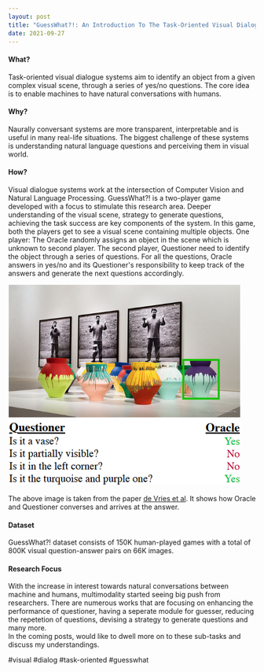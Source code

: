 ```yaml
---
layout: post
title: "GuessWhat?!: An Introduction To The Task-Oriented Visual Dialogue Systems"
date: 2021-09-27
---
```

#### What?
Task-oriented visual dialogue systems aim to identify an object from a given complex visual scene, through a series of yes/no questions. The core idea is to enable machines to have natural conversations with humans.

#### Why?
Naurally conversant systems are more transparent, interpretable and is useful in many real-life situations. The biggest challenge of these systems is understanding natural language questions and perceiving them in visual world. <br/>

#### How?
Visual dialogue systems work at the intersection of Computer Vision and Natural Language Processing. GuessWhat?! is a two-player game developed with a focus to stimulate this research area. Deeper understanding of the visual scene, strategy to generate questions, achieving the task success are key components of the system. In this game, both the players get to see a visual scene containing multiple objects. One player: The Oracle randomly assigns an object in the scene which is unknown to second player. The second player, Questioner need to identify the object through a series of questions. For all the questions, Oracle answers in yes/no and its Questioner's responsibility to keep track of the answers and generate the next questions accordingly.<br/>

![image info](../images/Example_Image.png)
<br/>
<br/>
The above image is taken from the paper [de Vries et al](https://arxiv.org/pdf/1611.08481.pdf). It shows how Oracle and Questioner converses and arrives at the answer.<br/>

#### Dataset
GuessWhat?! dataset consists of 150K human-played games with a total of 800K visual question-answer pairs on 66K images.<br/>

#### Research Focus
With the increase in interest towards natural conversations between machine and humans, multimodality started seeing big push from researchers. There are numerous works that are focusing on enhancing the performance of questioner, having a seperate module for guesser, reducing the repetetion of questions, devising a strategy to generate questions and many more.  <br/>
In the coming posts, would like to dwell more on to these sub-tasks and discuss my understandings. <br/>

#visual #dialog #task-oriented #guesswhat
